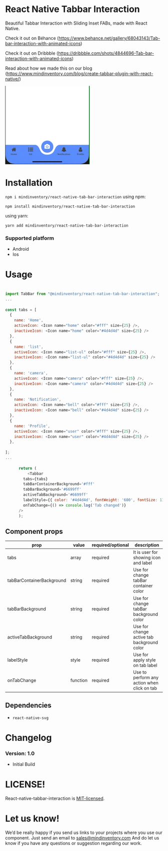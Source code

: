 # React Native Tabbar Interaction

Beautiful Tabbar Interaction with Sliding Inset FABs,
made with React Native.

Check it out on Béhance (https://www.behance.net/gallery/68043143/Tab-bar-interaction-with-animated-icons)

Check it out on Dribbble (https://dribbble.com/shots/4844696-Tab-bar-interaction-with-animated-icons)

Read about how we made this on our blog (https://www.mindinventory.com/blog/create-tabbar-plugin-with-react-native/)

![tabBar](doc/tabBar.gif)

# Installation

`npm i mindinventory/react-native-tab-bar-interaction`
using npm:

```
npm install mindinventory/react-native-tab-bar-interaction
```

using yarn:

```
yarn add mindinventory/react-native-tab-bar-interaction
```

### Supported platform

- Android
- Ios

# Usage

```js

import TabBar from "@mindinventory/react-native-tab-bar-interaction";
...

const tabs = [
  {
    name: 'Home',
    activeIcon: <Icon name="home" color="#fff" size={25} />,
    inactiveIcon: <Icon name="home" color="#4d4d4d" size={25} />
  },
  {
    name: 'list',
    activeIcon: <Icon name="list-ul" color="#fff" size={25} />,
    inactiveIcon: <Icon name="list-ul" color="#4d4d4d" size={25} />
  },
  {
    name: 'camera',
    activeIcon: <Icon name="camera" color="#fff" size={25} />,
    inactiveIcon: <Icon name="camera" color="#4d4d4d" size={25} />
  },
  {
    name: 'Notification',
    activeIcon: <Icon name="bell" color="#fff" size={25} />,
    inactiveIcon: <Icon name="bell" color="#4d4d4d" size={25} />
  },
  {
    name: 'Profile',
    activeIcon: <Icon name="user" color="#fff" size={25} />,
    inactiveIcon: <Icon name="user" color="#4d4d4d" size={25} />
  },

];
...

      return (
          <Tabbar
        tabs={tabs}
        tabBarContainerBackground='#fff'
        tabBarBackground='#6699ff'
        activeTabBackground='#6699ff'
        labelStyle={{ color: '#4d4d4d', fontWeight: '600', fontSize: 11 }}
        onTabChange={() => console.log('Tab changed')}
      />
      );

```

## Component props

| prop                      | value    | required/optional | description                                 |
| -----------------------   | ---------| ----------------- | --------------------------------------------|
| tabs                      | array    | required          | It is user for showing icon and label       |
| tabBarContainerBackground | string   | required          | Use for change tabBar container color       |
| tabBarBackground          | string   | required          | Use for change tabBar background color      |
| activeTabBackground       | string   | required          | Use for change active tab background color  |
| labelStyle                | style    | required          | Use for apply style on tab label            |
| onTabChange               | function | required          | Use to perform any action when click on tab |

## Dependencies

- `react-native-svg`

# Changelog

### Version: 1.0

- Initial Build

# LICENSE!

React-native-tabbar-interaction is [MIT-licensed](https://github.com/Mindinventory/react-native-tabbar-interaction/blob/master/LICENSE).

# Let us know!

We’d be really happy if you send us links to your projects where you use our component. Just send an email to sales@mindinventory.com And do let us know if you have any questions or suggestion regarding our work.

